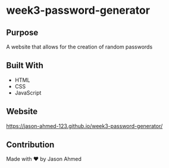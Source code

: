 # week3-password-generator

## Purpose
A website that allows for the creation of random passwords

## Built With
* HTML
* CSS
* JavaScript

## Website
https://jason-ahmed-123.github.io/week3-password-generator/

## Contribution
Made with ❤️ by Jason Ahmed

